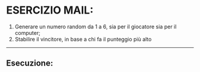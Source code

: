 # ESERCIZIO MAIL:

1. Generare un numero random da 1 a 6, sia per il giocatore sia per il computer;
2. Stabilire il vincitore, in base a chi fa il punteggio più alto

--------------

## Esecuzione:


